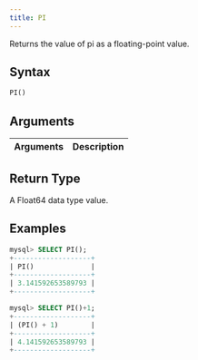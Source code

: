 ```yaml
---
title: PI
---
```


Returns the value of pi as a floating-point value.

## Syntax

```sql
PI()
```

## Arguments

| Arguments   | Description |
| ----------- | ----------- |

## Return Type

A Float64 data type value.


## Examples

```sql
mysql> SELECT PI();
+-------------------+
| PI()              |
+-------------------+
| 3.141592653589793 |
+-------------------+

mysql> SELECT PI()+1;
+-------------------+
| (PI() + 1)        |
+-------------------+
| 4.141592653589793 |
+-------------------+
```
